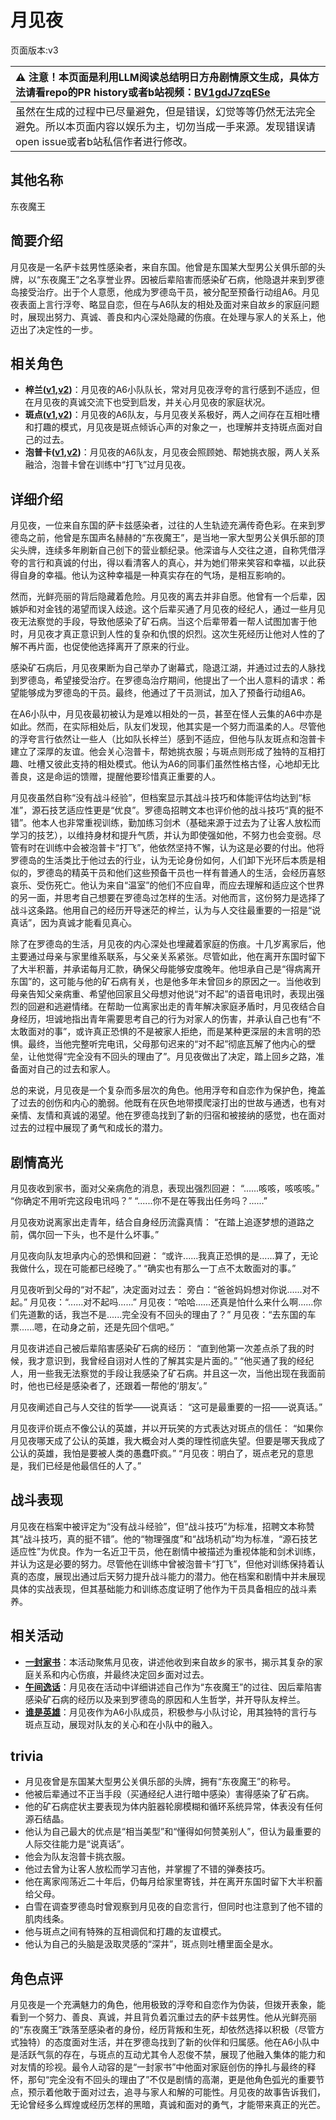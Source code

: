 # 月见夜
页面版本:v3
 

| :warning: 注意！本页面是利用LLM阅读总结明日方舟剧情原文生成，具体方法请看repo的PR history或者b站视频：[BV1gdJ7zqESe](https://www.bilibili.com/video/BV1gdJ7zqESe/)         |
|:----------------------------|
| 虽然在生成的过程中已尽量避免，但是错误，幻觉等等仍然无法完全避免。所以本页面内容以娱乐为主，切勿当成一手来源。发现错误请open issue或者b站私信作者进行修改。|



## 其他名称
东夜魔王
## 简要介绍
月见夜是一名萨卡兹男性感染者，来自东国。他曾是东国某大型男公关俱乐部的头牌，以“东夜魔王”之名享誉业界。因被后辈陷害而感染矿石病，他隐退并来到罗德岛接受治疗。出于个人意愿，他成为罗德岛干员，被分配至预备行动组A6。月见夜表面上言行浮夸、略显自恋，但在与A6队友的相处及面对来自故乡的家庭问题时，展现出努力、真诚、善良和内心深处隐藏的伤痕。在处理与家人的关系上，他迈出了决定性的一步。
## 相关角色
-   **梓兰([v1](../chars/char_278_orchid.md),[v2](char_278_orchid.md))**：月见夜的A6小队队长，常对月见夜浮夸的言行感到不适应，但在月见夜的真诚交流下也受到启发，并关心月见夜的家庭状况。
-   **斑点([v1](../chars/char_284_spot.md),[v2](char_284_spot.md))**：月见夜的A6队友，与月见夜关系极好，两人之间存在互相吐槽和打趣的模式，月见夜是斑点倾诉心声的对象之一，也理解并支持斑点面对自己的过去。
-   **泡普卡([v1](../chars/char_281_popka.md),[v2](char_281_popka.md))**：月见夜的A6队友，月见夜会照顾她、帮她挑衣服，两人关系融洽，泡普卡曾在训练中“打飞”过月见夜。
## 详细介绍
月见夜，一位来自东国的萨卡兹感染者，过往的人生轨迹充满传奇色彩。在来到罗德岛之前，他曾是东国声名赫赫的“东夜魔王”，是当地一家大型男公关俱乐部的顶尖头牌，连续多年刷新自己创下的营业额纪录。他深谙与人交往之道，自称凭借浮夸的言行和真诚的付出，得以看清客人的真心，并为她们带来笑容和幸福，以此获得自身的幸福。他认为这种幸福是一种真实存在的气场，是相互影响的。

然而，光鲜亮丽的背后隐藏着危险。月见夜的离去并非自愿。他曾有一个后辈，因嫉妒和对金钱的渴望而误入歧途。这个后辈买通了月见夜的经纪人，通过一些月见夜无法察觉的手段，导致他感染了矿石病。当这个后辈带着一帮人试图加害于他时，月见夜才真正意识到人性的复杂和仇恨的炽烈。这次生死经历让他对人性的了解不再片面，也促使他选择离开了原来的行业。

感染矿石病后，月见夜果断为自己举办了谢幕式，隐退江湖，并通过过去的人脉找到罗德岛，希望接受治疗。在罗德岛治疗期间，他提出了一个出人意料的请求：希望能够成为罗德岛的干员。最终，他通过了干员测试，加入了预备行动组A6。

在A6小队中，月见夜最初被认为是难以相处的一员，甚至在怪人云集的A6中亦是如此。然而，在实际相处后，队友们发现，他其实是一个努力而温柔的人。尽管他的浮夸言行依然让一些人（比如队长梓兰）感到不适应，但他与队友斑点和泡普卡建立了深厚的友谊。他会关心泡普卡，帮她挑衣服；与斑点则形成了独特的互相打趣、吐槽又彼此支持的相处模式。他认为A6的同事们虽然性格古怪，心地却无比善良，这是命运的馈赠，提醒他要珍惜真正重要的人。

月见夜虽然自称“没有战斗经验”，但档案显示其战斗技巧和体能评估均达到“标准”，源石技艺适应性更是“优良”。罗德岛招聘文本也评价他的战斗技巧“真的挺不错”。他本人也非常重视训练，勤加练习剑术（基础来源于过去为了让客人放松而学习的技艺），以维持身材和提升气质，并认为即使强如他，不努力也会变弱。尽管有时在训练中会被泡普卡“打飞”，他依然坚持不懈，认为这是必要的付出。他将罗德岛的生活类比于他过去的行业，认为无论身份如何，人们卸下光环后本质是相似的，罗德岛的精英干员和他们这些预备干员也一样有普通人的生活，会经历喜怒哀乐、受伤死亡。他认为来自“温室”的他们不应自卑，而应去理解和适应这个世界的另一面，并思考自己想要在罗德岛过怎样的生活。对他而言，这份努力是选择了战斗这条路。他用自己的经历开导迷茫的梓兰，认为与人交往最重要的一招是“说真话”，因为真诚才能看见真心。

除了在罗德岛的生活，月见夜的内心深处也埋藏着家庭的伤痕。十几岁离家后，他主要通过母亲与家里维系联系，与父亲关系紧张。尽管如此，他在离开东国时留下了大半积蓄，并承诺每月汇款，确保父母能够安度晚年。他坦承自己是“得病离开东国”的，这可能与他的矿石病有关，也是他多年未曾回乡的原因之一。当他收到母亲告知父亲病重、希望他回家且父母想对他说“对不起”的语音电讯时，表现出强烈的回避和逃避情绪。在帮助一位离家出走的青年解决家庭矛盾时，月见夜结合自身经历，坦诚地指出青年需要思考自己的行为对家人的伤害，并承认自己也有“不太敢面对的事”，或许真正恐惧的不是被家人拒绝，而是某种更深层的未言明的恐惧。最终，当他完整听完电讯，父母那句迟来的“对不起”彻底瓦解了他内心的壁垒，让他觉得“完全没有不回头的理由了”。月见夜做出了决定，踏上回乡之路，准备面对自己的过去和家人。

总的来说，月见夜是一个复杂而多层次的角色。他用浮夸和自恋作为保护色，掩盖了过去的创伤和内心的脆弱。他既有在灰色地带摸爬滚打出的世故与通透，也有对亲情、友情和真诚的渴望。他在罗德岛找到了新的归宿和被接纳的感觉，也在面对过去的过程中展现了勇气和成长的潜力。
## 剧情高光
月见夜收到家书，面对父亲病危的消息，表现出强烈回避：
“......咳咳，咳咳咳。”
“你确定不用听完这段电讯吗？”
“......你不是在等我出任务吗？......”

月见夜劝说离家出走青年，结合自身经历流露真情：
“在踏上追逐梦想的道路之前，偶尔回一下头，也不是什么坏事。”

月见夜向队友坦承内心的恐惧和回避：
“或许......我真正恐惧的是......算了，无论我做什么，现在可能都已经晚了。”
“确实也有那么一丁点不太敢面对的事。”

月见夜听到父母的“对不起”，决定面对过去：
旁白：“爸爸妈妈想对你说......对不起。”
月见夜：“......对不起吗......”
月见夜：“哈哈......还真是怕什么来什么啊......你们先道歉的话，我岂不是......完全没有不回头的理由了？”
月见夜：“去东国的车票......嗯，在动身之前，还是先回个信吧。”

月见夜讲述自己被后辈陷害感染矿石病的经历：
“直到他第一次差点杀了我的时候，我才意识到，我曾经自诩对人性的了解其实是片面的。”
“他买通了我的经纪人，用一些我无法察觉的手段让我感染了矿石病。并且这一次，当他出现在我面前时，他也已经是感染者了，还跟着一帮他的‘朋友’。”

月见夜阐述自己与人交往的哲学——说真话：
“这可是最重要的一招——说真话。”

月见夜评价斑点不像公认的英雄，并以开玩笑的方式表达对斑点的信任：
“如果你月见夜哪天成了公认的英雄，我大概会对人类的理性彻底失望。但要是哪天我成了公认的英雄，我怕是要被人类的愚蠢吓疯。”
“月见夜：明白了，斑点老兄的意思是，我们已经是他最信任的人了。”
## 战斗表现
月见夜在档案中被评定为“没有战斗经验”，但“战斗技巧”为标准，招聘文本称赞其“战斗技巧，真的挺不错”。他的“物理强度”和“战场机动”均为标准，“源石技艺适应性”为优良。作为一名近卫干员，他在剧情中被描述为重视体能和剑术训练，并认为这是必要的努力。尽管他在训练中曾被泡普卡“打飞”，但他对训练保持着认真的态度，展现出通过后天努力提升战斗能力的潜力。他在档案和剧情中并未展现具体的实战表现，但其基础能力和训练态度证明了他作为干员具备相应的战斗素养。
## 相关活动
-   **[一封家书](../stories/story_midn_set_1.md)**：本活动聚焦月见夜，讲述他收到来自故乡的家书，揭示其复杂的家庭关系和内心伤痕，并最终决定回乡面对过去。
-   **[午间逸话](../stories/act7d5.md)**：月见夜在活动中详细讲述自己作为“东夜魔王”的过往、因后辈陷害感染矿石病的经历以及来到罗德岛的原因和人生哲学，并开导队友梓兰。
-   **[谁是英雄](../stories/story_spot_set_1.md)**：月见夜作为A6小队成员，积极参与小队讨论，用其独特的言行与斑点互动，展现对队友的关心和在小队中的融入。
## trivia
*   月见夜曾是东国某大型男公关俱乐部的头牌，拥有“东夜魔王”的称号。
*   他被后辈通过不正当手段（买通经纪人进行暗中感染）害得感染了矿石病。
*   他的矿石病症状主要表现为体内脏器轮廓模糊和循环系统异常，体表没有任何源石结晶。
*   他认为自己最大的优点是“相当美型”和“懂得如何赞美别人”，但认为最重要的人际交往能力是“说真话”。
*   他会为队友泡普卡挑衣服。
*   他过去曾为让客人放松而学习吉他，并掌握了不错的弹奏技巧。
*   他在离家闯荡近二十年后，仍每月给家里寄钱，并在离开东国时留下大半积蓄给父母。
*   白雪在调查罗德岛时曾观察到月见夜的自恋言行，但同时也注意到了他不错的肌肉线条。
*   他与斑点之间有特殊的互相调侃和打趣的友谊模式。
*   他认为自己的头脑是汲取灵感的“深井”，斑点则吐槽里面全是水。
## 角色点评
月见夜是一个充满魅力的角色，他用极致的浮夸和自恋作为伪装，但拨开表象，能看到一个努力、善良、真诚，并且背负着沉重过去的萨卡兹男性。他从光鲜亮丽的“东夜魔王”跌落至感染者的身份，经历背叛和生死，却依然选择以积极（尽管方式独特）的态度面对生活，并在罗德岛找到了新的伙伴和归属感。他在A6小队中是活跃气氛的存在，与斑点的互动尤其令人忍俊不禁，展现了他融入集体的能力和对友情的珍视。最令人动容的是“一封家书”中他面对家庭创伤的挣扎与最终的释怀，那句“完全没有不回头的理由了”不仅是剧情的高潮，更是他角色弧光的重要节点，预示着他敢于面对过去，追寻与家人和解的可能性。月见夜的故事告诉我们，无论曾经多么辉煌或经历怎样的黑暗，真诚和面对的勇气，才能带来真正的光芒。